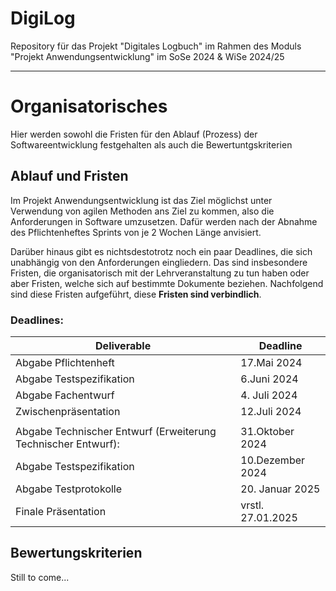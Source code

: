 # DigiLog

Repository für das Projekt "Digitales Logbuch" im Rahmen des Moduls "Projekt Anwendungsentwicklung" im SoSe 2024 & WiSe 2024/25
***

# Organisatorisches

Hier werden sowohl die Fristen für den Ablauf (Prozess) der Softwareentwicklung festgehalten als auch die Bewertuntgskriterien

## Ablauf und Fristen

Im Projekt Anwendungsentwicklung ist das Ziel möglichst unter Verwendung von agilen Methoden ans Ziel zu kommen, also die Anforderungen in Software umzusetzen.
Dafür werden nach der Abnahme des Pflichtenheftes Sprints von je 2 Wochen Länge anvisiert.

Darüber hinaus gibt es nichtsdestotrotz noch ein paar Deadlines, die sich unabhängig von den Anforderungen eingliedern. Das sind insbesondere Fristen, die organisatorisch mit der Lehrveranstaltung zu tun haben oder aber Fristen, welche sich auf bestimmte Dokumente beziehen. Nachfolgend sind diese Fristen aufgeführt, diese **Fristen sind verbindlich**.


### Deadlines:

| Deliverable | Deadline |
| ------ | ------ |
| Abgabe Pflichtenheft       |        17.Mai 2024|
| Abgabe Testspezifikation    |    6.Juni 2024|
| Abgabe Fachentwurf | 4. Juli 2024|
| Zwischenpräsentation | 12.Juli 2024 |
|||
|Abgabe Technischer Entwurf (Erweiterung Technischer Entwurf):| 31.Oktober 2024|
| Abgabe Testspezifikation | 10.Dezember 2024 |
| Abgabe Testprotokolle | 20. Januar 2025 |
| Finale Präsentation| vrstl. 27.01.2025|


## Bewertungskriterien

Still to come...
